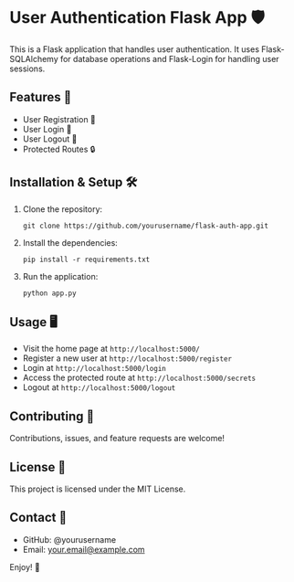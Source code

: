 # User Authentication Flask App 🛡️

This is a Flask application that handles user authentication. It uses Flask-SQLAlchemy for database operations and Flask-Login for handling user sessions.

## Features 🚀

- User Registration 📝
- User Login 🔑
- User Logout 🚪
- Protected Routes 🔒

## Installation & Setup 🛠️

1. Clone the repository:
    ```
    git clone https://github.com/yourusername/flask-auth-app.git
    ```

2. Install the dependencies:
    ```
    pip install -r requirements.txt
    ```

3. Run the application:
    ```
    python app.py
    ```

## Usage 🖥️

- Visit the home page at `http://localhost:5000/`
- Register a new user at `http://localhost:5000/register`
- Login at `http://localhost:5000/login`
- Access the protected route at `http://localhost:5000/secrets`
- Logout at `http://localhost:5000/logout`

## Contributing 🤝

Contributions, issues, and feature requests are welcome!

## License 📄

This project is licensed under the MIT License.

## Contact 📧

- GitHub: @yourusername
- Email: your.email@example.com

Enjoy! 🎉
